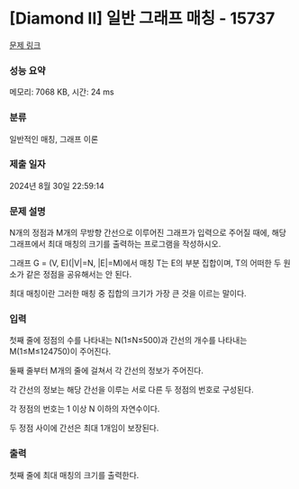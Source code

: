 # [Diamond II] 일반 그래프 매칭 - 15737 

[문제 링크](https://www.acmicpc.net/problem/15737) 

### 성능 요약

메모리: 7068 KB, 시간: 24 ms

### 분류

일반적인 매칭, 그래프 이론

### 제출 일자

2024년 8월 30일 22:59:14

### 문제 설명

<p>N개의 정점과 M개의 무방향 간선으로 이루어진 그래프가 입력으로 주어질 때에, 해당 그래프에서 최대 매칭의 크기를 출력하는 프로그램을 작성하시오.</p>

<p>그래프 G = (V, E)(|V|=N, |E|=M)에서 매칭 T는 E의 부분 집합이며, T의 어떠한 두 원소가 같은 정점을 공유해서는 안 된다.</p>

<p>최대 매칭이란 그러한 매칭 중 집합의 크기가 가장 큰 것을 이르는 말이다.</p>

### 입력 

 <p>첫째 줄에 정점의 수를 나타내는 N(1≤N≤500)과 간선의 개수를 나타내는 M(1≤M≤124750)이 주어진다.</p>

<p>둘째 줄부터 M개의 줄에 걸쳐서 각 간선의 정보가 주어진다.</p>

<p>각 간선의 정보는 해당 간선을 이루는 서로 다른 두 정점의 번호로 구성된다.</p>

<p>각 정점의 번호는 1 이상 N 이하의 자연수이다.</p>

<p>두 정점 사이에 간선은 최대 1개임이 보장된다.</p>

### 출력 

 <p>첫째 줄에 최대 매칭의 크기를 출력한다.</p>

